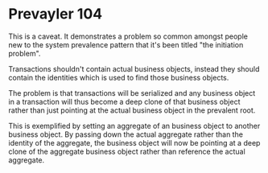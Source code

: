Prevayler 104
=============

This is a caveat. It demonstrates a problem so common amongst people new to
the system prevalence pattern that it's been titled "the initiation problem".

Transactions shouldn't contain actual business objects, instead they should
contain the identities which is used to find those business objects.

The problem is that transactions will be serialized and any business object in
a transaction will thus become a deep clone of that business object rather than
just pointing at the actual business object in the prevalent root.

This is exemplified by setting an aggregate of an business object to another
business object. By passing down the actual aggregate rather than the identity
of the aggregate, the business object will now be pointing at a deep clone of
the aggregate business object rather than reference the actual aggregate.
